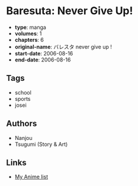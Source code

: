 # Baresuta: Never Give Up!

-   **type**: manga
-   **volumes**: 1
-   **chapters**: 6
-   **original-name**: バレスタ never give up !
-   **start-date**: 2006-08-16
-   **end-date**: 2006-08-16

## Tags

-   school
-   sports
-   josei

## Authors

-   Nanjou
-   Tsugumi (Story & Art)

## Links

-   [My Anime list](https://myanimelist.net/manga/24120/Baresuta__Never_Give_Up)
